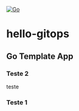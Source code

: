 [![Go](https://github.com/diegoluisi/hello-gitops/actions/workflows/docker-image.yml/badge.svg)](https://github.com/diegoluisi/hello-gitops/actions/workflows/docker-image.yml)

# hello-gitops

## Go Template App


### Teste 2
teste

### Teste 1


